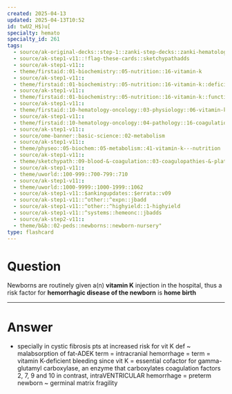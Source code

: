 ```yaml
---
created: 2025-04-13
updated: 2025-04-13T10:52
id: twU2_H$)u[
specialty: hemato
specialty_id: 261
tags:
  - source/ak-original-decks::step-1::zanki-step-decks::zanki-hematology-&-oncology::pathoma-hematology
  - source/ak-step1-v11::!flag-these-cards::sketchypathadds
  - source/ak-step1-v11::
  - theme/firstaid::01-biochemistry::05-nutrition::16-vitamin-k
  - source/ak-step1-v11::
  - theme/firstaid::01-biochemistry::05-nutrition::16-vitamin-k::deficiency
  - source/ak-step1-v11::
  - theme/firstaid::01-biochemistry::05-nutrition::16-vitamin-k::function
  - source/ak-step1-v11::
  - theme/firstaid::10-hematology-oncology::03-physiology::06-vitamin-k-dependent-coagulation-components
  - source/ak-step1-v11::
  - theme/firstaid::10-hematology-oncology::04-pathology::16-coagulation-disorders::vitamin-k-deficiency
  - source/ak-step1-v11::
  - source/ome-banner::basic-science::02-metabolism
  - source/ak-step1-v11::
  - theme/physeo::05-biochem::05-metabolism::41-vitamin-k---nutrition
  - source/ak-step1-v11::
  - theme/sketchypath::09-blood-&-coagulation::03-coagulopathies-&-platelet-disorders::04-acquired-coagulation-defects
  - source/ak-step1-v11::
  - theme/uworld::100-999::700-799::710
  - source/ak-step1-v11::
  - theme/uworld::1000-9999::1000-1999::1062
  - source/ak-step1-v11::$ankingupdates::$errata::v09
  - source/ak-step1-v11::^other::^expn::jbadd
  - source/ak-step1-v11::^other::^highyield::1-highyield
  - source/ak-step1-v11::^systems::hemeonc::jbadds
  - source/ak-step2-v11::
  - theme/b&b::02-peds::newborns::newborn-nursery"
type: flashcard
---
```


# Question
Newborns are routinely given a(n) **vitamin K** injection in the hospital, thus a risk factor for **hemorrhagic disease of the newborn** is **home birth**

---

# Answer
* specially in cystic fibrosis pts at increased risk for vit K def ~ malabsorption of fat-ADEK  term = intracranial hemorrhage = term = vitamin K-deficient bleeding since vit K = essential cofactor for gamma-glutamyl carboxylase, an enzyme that carboxylates coagulation factors 2, 7, 9 and 10  in contrast, intraVENTRICULAR hemorrhage = preterm newborn ~ germinal matrix fragility